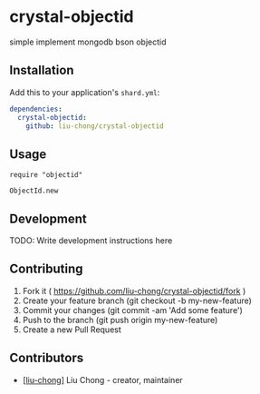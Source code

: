 # crystal-objectid

simple implement mongodb bson objectid

## Installation

Add this to your application's `shard.yml`:

```yaml
dependencies:
  crystal-objectid:
    github: liu-chong/crystal-objectid
```

## Usage

```crystal
require "objectid"

ObjectId.new
```

## Development

TODO: Write development instructions here

## Contributing

1. Fork it ( https://github.com/liu-chong/crystal-objectid/fork )
2. Create your feature branch (git checkout -b my-new-feature)
3. Commit your changes (git commit -am 'Add some feature')
4. Push to the branch (git push origin my-new-feature)
5. Create a new Pull Request

## Contributors

- [[liu-chong]](https://github.com/liu-chong) Liu Chong - creator, maintainer
